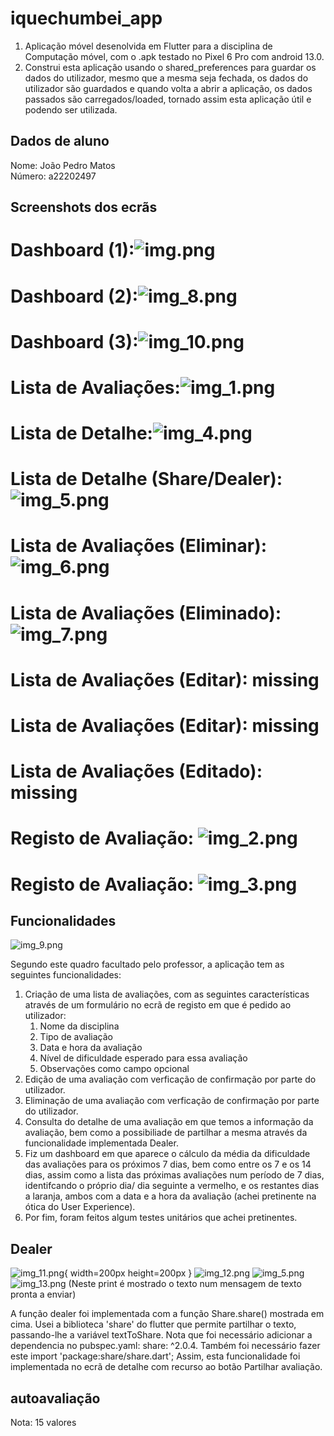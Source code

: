 # iquechumbei_app
1. Aplicação móvel desenolvida em Flutter para a disciplina de Computação móvel, 
com o .apk testado no Pixel 6 Pro com android 13.0.
2. Construi esta aplicação usando o shared_preferences para guardar os dados do utilizador, 
mesmo que a mesma seja fechada, os dados do utilizador são guardados e quando volta a abrir a 
aplicação, os dados passados são carregados/loaded, 
tornado assim esta aplicação útil e podendo ser utilizada.

## Dados de aluno

Nome: João Pedro Matos <br />
Número: a22202497

## Screenshots dos ecrãs
# Dashboard (1):![img.png](images/img.png) 
# Dashboard (2):![img_8.png](images/img_8.png) 
# Dashboard (3):![img_10.png](images/img_10.png) 
# Lista de Avaliações:![img_1.png](images/img_1.png) 
# Lista de Detalhe:![img_4.png](images/img_4.png) 
# Lista de Detalhe (Share/Dealer):![img_5.png](images/img_5.png) 
# Lista de Avaliações (Eliminar):![img_6.png](images/img_6.png) 
# Lista de Avaliações (Eliminado):![img_7.png](images/img_7.png) 
# Lista de Avaliações (Editar): missing
# Lista de Avaliações (Editar): missing
# Lista de Avaliações (Editado): missing
# Registo de Avaliação: ![img_2.png](images/img_2.png) 
# Registo de Avaliação: ![img_3.png](images/img_3.png) 


## Funcionalidades

![img_9.png](images/img_9.png)

Segundo este quadro facultado pelo professor, a aplicação tem as seguintes funcionalidades:

1. Criação de uma lista de avaliações, com as seguintes características através de um formulário no 
ecrã de registo em que é pedido ao utilizador:
    1. Nome da disciplina
    2. Tipo de avaliação
    3. Data e hora da avaliação
    4. Nível de dificuldade esperado para essa avaliação
    5. Observações como campo opcional
2. Edição de uma avaliação com verficação de confirmação por parte do utilizador.
3. Eliminação de uma avaliação com verficação de confirmação por parte do utilizador.
4. Consulta do detalhe de uma avaliação em que temos a informação da avaliação, bem como a 
possibiliade de partilhar a mesma através da funcionalidade implementada Dealer.
5. Fiz um dashboard em que aparece o cálculo da média da dificuldade das avaliações para os próximos
7 dias, bem como entre os 7 e os 14 dias, assim como a lista das próximas avaliações num
período de 7 dias, identifcando o próprio dia/ dia seguinte a vermelho, e os restantes dias a 
laranja, ambos com a data e a hora da avaliação (achei pretinente na ótica do User Experience).
6. Por fim, foram feitos algum testes unitários que achei pretinentes.

## Dealer

![img_11.png](images/img_11.png){ width=200px height=200px }
![img_12.png](images/img_12.png) 
![img_5.png](images/img_5.png) 
![img_13.png](images/img_13.png) 
(Neste print é mostrado o texto num mensagem de texto pronta a enviar)


A função dealer foi implementada com a função Share.share() mostrada em cima. 
Usei a biblioteca 'share' do flutter que permite partilhar o texto, passando-lhe a 
variável textToShare. Nota que foi necessário adicionar a dependencia no pubspec.yaml: share: ^2.0.4.
Também foi necessário fazer este import 'package:share/share.dart';
Assim, esta funcionalidade foi implementada no ecrã de detalhe com recurso ao botão Partilhar 
avaliação.



## autoavaliação
Nota: 15 valores